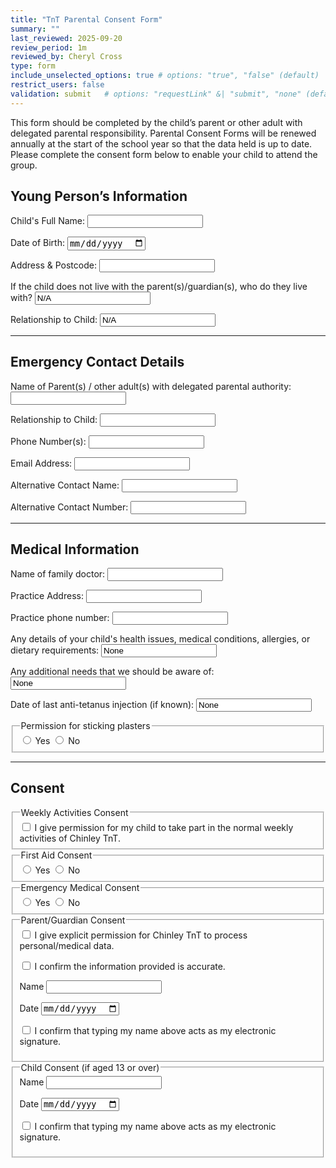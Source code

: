 ```yaml
---
title: "TnT Parental Consent Form"
summary: ""
last_reviewed: 2025-09-20
review_period: 1m
reviewed_by: Cheryl Cross
type: form
include_unselected_options: true # options: "true", "false" (default)
restrict_users: false
validation: submit   # options: "requestLink" &| "submit", "none" (default)
---
```


<form 
  name="{{< getPageTitle >}}" 
  class="verified-form"
  data-netlify="true"
  netlify
>

<input type="hidden" name="_gotcha" style="display:none !important">

<p>This form should be completed by the child’s parent or other adult with delegated parental responsibility. Parental Consent Forms will be renewed annually at the start of the school year so that the data held is up to date. Please complete the consent form below to enable your child to attend the group.</p>

<h2>Young Person’s Information</h2>
<label>Child's Full Name:</label>
<input class="name" type="text" name="child_name" required>

<label>Date of Birth:</label>
<input type="date" name="dob" required>

<label>Address & Postcode:</label>
<input class="address" type="text" name="address" required>

<label>If the child does not live with the parent(s)/guardian(s), who do they live with?</label>
<input class="name" type="text" name="live_with" value="N/A">

<label>Relationship to Child:</label>
<input class="short-input" type="text" name="live_with_relationship" value="N/A">

<hr>
<h2>Emergency Contact Details</h2>
<label>Name of Parent(s) / other adult(s) with delegated parental authority:</label>
<input class="name" type="text" name="parent_name" required>

<label>Relationship to Child:</label>
<input class="short-input" type="text" name="relationship" required>

<label>Phone Number(s):</label>
<input type="tel" name="phone" required>

<label>Email Address:</label>
<input id="submitted_by" type="email" name="email">

<label>Alternative Contact Name:</label>
<input class="name" type="text" name="alt_name">

<label>Alternative Contact Number:</label>
<input type="tel" name="alt_phone">

<hr>
<h2>Medical Information</h2>
<label>Name of family doctor:</label>
<input class="name" type="text" name="doctor_name">

<label>Practice Address:</label>
<input class="address" type="text" name="Practice_Address">

<label>Practice phone number:</label>
<input type="tel" name="Practice_phone">

<label>Any details of your child's health issues, medical conditions, allergies, or dietary requirements:</label>
<input type="text" name="health_issues" value="None">

<label>Any additional needs that we should be aware of:</label>
<input type="text" name="Other_Needs" value="None">

<label>Date of last anti-tetanus injection (if known):</label>
<input class="short-input" type="text" name="Tetanus_Date" value="None">

<fieldset>
  <legend>Permission for sticking plasters</legend>
  <label><input type="radio" name="Plaster_Permission" value="Yes" required> Yes</label>
  <label><input type="radio" name="Plaster_Permission" value="No"> No</label>
</fieldset>

<hr>
<h2>Consent</h2>

<fieldset>
  <legend>Weekly Activities Consent</legend>
  <label><input type="checkbox" name="Weekly_Activities_Consent" required>
  I give permission for my child to take part in the normal weekly activities of Chinley TnT.
  </label>
</fieldset>

<fieldset>
  <legend>First Aid Consent</legend>
  <label><input type="radio" name="FirstAid_Consent" value="Yes" required> Yes</label>
  <label><input type="radio" name="FirstAid_Consent" value="No"> No</label>
</fieldset>

<fieldset>
  <legend>Emergency Medical Consent</legend>
  <label><input type="radio" name="Medical_Consent" value="Yes" required> Yes</label>
  <label><input type="radio" name="Medical_Consent" value="No"> No</label>
</fieldset>

<fieldset>
  <legend>Parent/Guardian Consent</legend>
  <label><input type="checkbox" name="Data_Consent" required>
  I give explicit permission for Chinley TnT to process personal/medical data.
  </label>

  <label><input type="checkbox" name="Confirm_Accurate" required>
  I confirm the information provided is accurate.
  </label>

  <label for="ParentName">Name</label>
  <input type="text" id="ParentName" name="ParentName" class="name" required>

  <label for="ParentDate">Date</label>
  <input class="autofill-today" type="date" id="ParentDate" name="ParentDate" required>

  <label><input type="checkbox" name="ParentSignatureConfirm" required>
  I confirm that typing my name above acts as my electronic signature.
  </label>
</fieldset>

<fieldset>
  <legend>Child Consent (if aged 13 or over)</legend>
  <label for="ChildName">Name</label>
  <input class="name" type="text" id="ChildName" name="ChildName">

  <label for="ChildDate">Date</label>
  <input class="autofill-today" type="date" id="ChildDate" name="ChildDate">

  <label><input type="checkbox" name="ChildSignatureConfirm">
  I confirm that typing my name above acts as my electronic signature.
  </label>
</fieldset>

</form>
